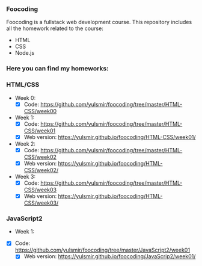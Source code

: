 ### Foocoding
Foocoding is a fullstack web development course. 
This repository includes all the homework related to the course:
* HTML
* CSS
* Node.js

### Here you can find my homeworks:
### HTML/CSS
* Week 0: 
    - [x] Code: https://github.com/yulsmir/foocoding/tree/master/HTML-CSS/week00
* Week 1:
    - [x] Code: https://github.com/yulsmir/foocoding/tree/master/HTML-CSS/week01
    - [x] Web version: https://yulsmir.github.io/foocoding/HTML-CSS/week01/
* Week 2:
    - [x] Code: https://github.com/yulsmir/foocoding/tree/master/HTML-CSS/week02
    - [x] Web version: https://yulsmir.github.io/foocoding/HTML-CSS/week02/

* Week 3:
    - [x] Code: https://github.com/yulsmir/foocoding/tree/master/HTML-CSS/week03
    - [x] Web version: https://yulsmir.github.io/foocoding/HTML-CSS/week03/

### JavaScript2
* Week 1:
- [x] Code: https://github.com/yulsmir/foocoding/tree/master/JavaScript2/week01
    - [x] Web version: https://yulsmir.github.io/foocoding/JavaScrip2/week01/
